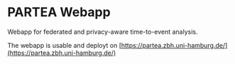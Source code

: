 # PARTEA Webapp

Webapp for federated and privacy-aware time-to-event analysis.

The webapp is usable and deployt on [https://partea.zbh.uni-hamburg.de/](https://partea.zbh.uni-hamburg.de/)

